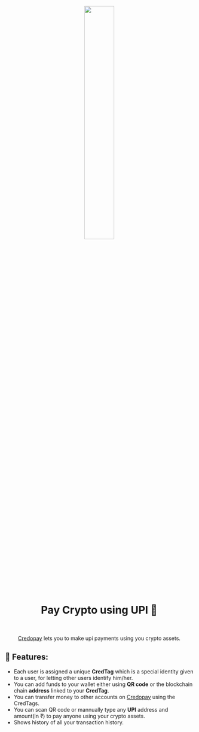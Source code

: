 <p align="center"><img width="40%" src="https://user-images.githubusercontent.com/55291327/131479076-d6eb2e7d-26a9-4563-a595-a86e1b267af4.png" /></p>

<h1 align="center">Pay Crypto using UPI 💸</h1>
<br />

<!-- <h1 align="center">
  <a href="https://github.com/uditkumar01/CredoPay/stargazers" traget="_blank"><img src="https://img.shields.io/github/stars/uditkumar01/CredoPay" alt="Stars Badge"/></a>
<a href="https://github.com/uditkumar01/CredoPay"><img src="https://img.shields.io/github/forks/uditkumar01/CredoPay" alt="Forks Badge"/></a>
<a href="https://github.com/uditkumar01/CredoPay/pulls"><img src="https://img.shields.io/github/issues-pr/uditkumar01/CredoPay" alt="Pull Requests Badge"/></a>
<a href="https://github.com/uditkumar01/CredoPay/issues"><img src="https://img.shields.io/github/issues/uditkumar01/CredoPay" alt="Issues Badge"/></a>
<a href="https://github.com/uditkumar01/CredoPay/graphs/contributors"><img alt="GitHub contributors" src="https://img.shields.io/github/contributors/uditkumar01/CredoPay?color=2b9348"></a>
<a href="https://github.com/uditkumar01/CredoPay/blob/master/LICENSE"><img src="https://img.shields.io/github/license/uditkumar01/CredoPay" alt="License Badge"/></a>
</h1> -->

<p align="center"><a href="https://credo-pay.netlify.app/">Credopay</a> lets you to make upi payments using you crypto assets.</p>

## 💠  Features:
- Each user is assigned a unique **CredTag** which is a special identity given to a user, for letting other users identify him/her.
- You can add funds to your wallet either using **QR code** or the blockchain chain **address** linked to your **CredTag**.
- You can transfer money to other accounts on <a href="https://credo-pay.netlify.app/">Credopay</a> using the CredTags.
- You can scan QR code or mannually type any **UPI** address and amount(in ₹) to pay anyone using your crypto assets.
- Shows history of all your transaction history.
